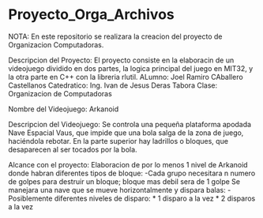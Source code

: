 # Proyecto_Orga_Archivos
NOTA: En este repositorio se realizara la creacion del proyecto de Organizacion Computadoras.

Descripcion del Proyecto:
El proyecto consiste en la elaboracin de un videojuego dividido en dos partes, la logica principal del juego en MIT32, y la otra parte en C++ con la libreria rlutil.
ALumno: Joel Ramiro CAballero Castellanos
Catedratico: Ing. Ivan de Jesus Deras Tabora
Clase: Organizacion de Computadoras

Nombre del Videojuego:
Arkanoid

Descripcion del Videojuego:
Se controla una pequeña plataforma apodada Nave Espacial Vaus, que impide que una bola salga de la zona de juego, haciéndola rebotar. En la parte superior hay ladrillos o bloques, que desaparecen al ser tocados por la bola.

Alcance con el proyecto:
Elaboracion de por lo menos 1 nivel de Arkanoid  donde habran diferentes tipos de bloque:
-Cada grupo necesitara n numero de golpes para destruir un bloque; bloque mas debil sera de 1 golpe
Se manejara una nave que se mueve horizontalmente y dispara balas:
-Posiblemente diferentes niveles de disparo:
    * 1 disparo a la vez
    * 2 disparos a la vez
